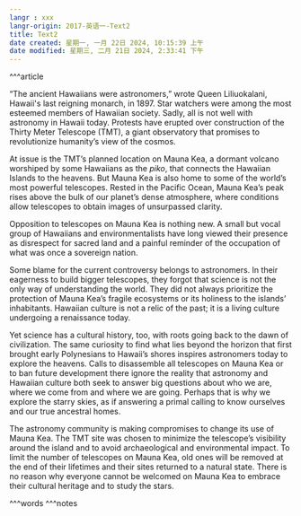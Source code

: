```yaml
---
langr : xxx
langr-origin: 2017-英语一-Text2
title: Text2
date created: 星期一, 一月 22日 2024, 10:15:39 上午
date modified: 星期三, 二月 21日 2024, 2:33:41 下午
---
```


^^^article

“The ancient Hawaiians were astronomers,” wrote Queen Liliuokalani, Hawaii's last reigning monarch, in 1897. Star watchers were among the most esteemed members of Hawaiian society. Sadly, all is not well with astronomy in Hawaii today. Protests have erupted over construction of the Thirty Meter Telescope (TMT), a giant observatory that promises to revolutionize humanity’s view of the cosmos.

At issue is the TMT’s planned location on Mauna Kea, a dormant volcano worshiped by some Hawaiians as the _piko_, that connects the Hawaiian Islands to the heavens. But Mauna Kea is also home to some of the world’s most powerful telescopes. Rested in the Pacific Ocean, Mauna Kea’s peak rises above the bulk of our planet’s dense atmosphere, where conditions allow telescopes to obtain images of unsurpassed clarity.

Opposition to telescopes on Mauna Kea is nothing new. A small but vocal group of Hawaiians and environmentalists have long viewed their presence as disrespect for sacred land and a painful reminder of the occupation of what was once a sovereign nation.

Some blame for the current controversy belongs to astronomers. In their eagerness to build bigger telescopes, they forgot that science is not the only way of understanding the world. They did not always prioritize the protection of Mauna Kea’s fragile ecosystems or its holiness to the islands’ inhabitants. Hawaiian culture is not a relic of the past; it is a living culture undergoing a renaissance today.

Yet science has a cultural history, too, with roots going back to the dawn of civilization. The same curiosity to find what lies beyond the horizon that first brought early Polynesians to Hawaii’s shores inspires astronomers today to explore the heavens. Calls to disassemble all telescopes on Mauna Kea or to ban future development there ignore the reality that astronomy and Hawaiian culture both seek to answer big questions about who we are, where we come from and where we are going. Perhaps that is why we explore the starry skies, as if answering a primal calling to know ourselves and our true ancestral homes.

The astronomy community is making compromises to change its use of Mauna Kea. The TMT site was chosen to minimize the telescope’s visibility around the island and to avoid archaeological and environmental impact. To limit the number of telescopes on Mauna Kea, old ones will be removed at the end of their lifetimes and their sites returned to a natural state. There is no reason why everyone cannot be welcomed on Mauna Kea to embrace their cultural heritage and to study the stars.




^^^words
^^^notes